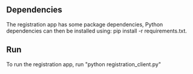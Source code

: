 
## Dependencies

The registration app has some package dependencies, Python dependencies can then be installed using: pip install -r requirements.txt.  


## Run 

To run the registration app, run "python  registration_client.py" 
